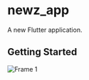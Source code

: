 # newz_app

A new Flutter application.

## Getting Started
![Frame 1](https://user-images.githubusercontent.com/70249279/122800785-fcc1d200-d2e0-11eb-956e-0bd5d0377c91.png)
